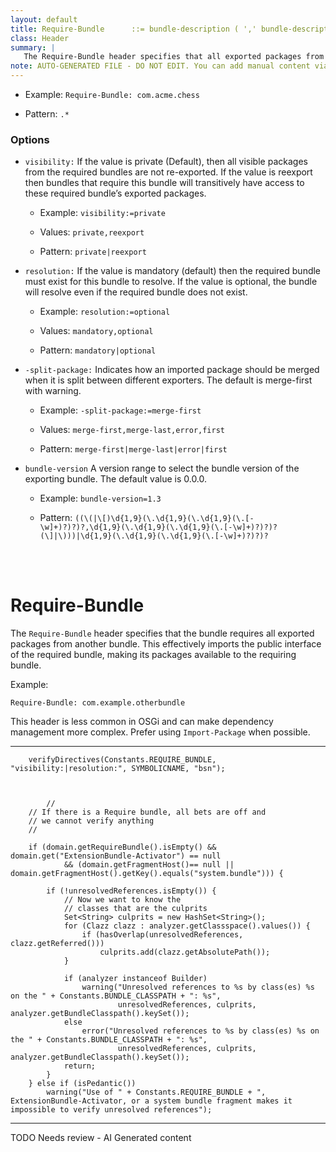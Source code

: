 ```yaml
---
layout: default
title: Require-Bundle      ::= bundle-description ( ',' bundle-description )*
class: Header
summary: |
   The Require-Bundle header specifies that all exported packages from another bundle must be im- ported, effectively requiring the public interface of another bundle.
note: AUTO-GENERATED FILE - DO NOT EDIT. You can add manual content via same filename in ext folder. 
---
```


- Example: `Require-Bundle: com.acme.chess`

- Pattern: `.*`

### Options 

- `visibility:` If the value is private (Default), then all visible packages from the required bundles are not re-exported. If the value is reexport then bundles that require this bundle will transitively have access to these required bundle’s exported packages.
  - Example: `visibility:=private`

  - Values: `private,reexport`

  - Pattern: `private|reexport`


- `resolution:` If the value is mandatory (default) then the required bundle must exist for this bundle to resolve. If the value is optional, the bundle will resolve even if the required bundle does not exist.
  - Example: `resolution:=optional`

  - Values: `mandatory,optional`

  - Pattern: `mandatory|optional`


- `-split-package:` Indicates how an imported package should be merged when it is split between different exporters. The default is merge-first with warning.
  - Example: `-split-package:=merge-first`

  - Values: `merge-first,merge-last,error,first`

  - Pattern: `merge-first|merge-last|error|first`


- `bundle-version` A version range to select the bundle version of the exporting bundle. The default value is 0.0.0.
  - Example: `bundle-version=1.3`

  - Pattern: `((\(|\[)\d{1,9}(\.\d{1,9}(\.\d{1,9}(\.[-\w]+)?)?)?,\d{1,9}(\.\d{1,9}(\.\d{1,9}(\.[-\w]+)?)?)?(\]|\)))|\d{1,9}(\.\d{1,9}(\.\d{1,9}(\.[-\w]+)?)?)?`

<!-- Manual content from: ext/require_bundle.md --><br /><br />

# Require-Bundle

The `Require-Bundle` header specifies that the bundle requires all exported packages from another bundle. This effectively imports the public interface of the required bundle, making its packages available to the requiring bundle.

Example:

```
Require-Bundle: com.example.otherbundle
```

This header is less common in OSGi and can make dependency management more complex. Prefer using `Import-Package` when possible.

---

		verifyDirectives(Constants.REQUIRE_BUNDLE, "visibility:|resolution:", SYMBOLICNAME, "bsn");
	
	
	
			//
		// If there is a Require bundle, all bets are off and
		// we cannot verify anything
		//

		if (domain.getRequireBundle().isEmpty() && domain.get("ExtensionBundle-Activator") == null
				&& (domain.getFragmentHost()== null || domain.getFragmentHost().getKey().equals("system.bundle"))) {

			if (!unresolvedReferences.isEmpty()) {
				// Now we want to know the
				// classes that are the culprits
				Set<String> culprits = new HashSet<String>();
				for (Clazz clazz : analyzer.getClassspace().values()) {
					if (hasOverlap(unresolvedReferences, clazz.getReferred()))
						culprits.add(clazz.getAbsolutePath());
				}

				if (analyzer instanceof Builder)
					warning("Unresolved references to %s by class(es) %s on the " + Constants.BUNDLE_CLASSPATH + ": %s",
							unresolvedReferences, culprits, analyzer.getBundleClasspath().keySet());
				else
					error("Unresolved references to %s by class(es) %s on the " + Constants.BUNDLE_CLASSPATH + ": %s",
							unresolvedReferences, culprits, analyzer.getBundleClasspath().keySet());
				return;
			}
		} else if (isPedantic())
			warning("Use of " + Constants.REQUIRE_BUNDLE + ", ExtensionBundle-Activator, or a system bundle fragment makes it impossible to verify unresolved references");


<hr />
TODO Needs review - AI Generated content
